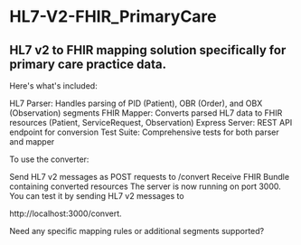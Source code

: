 # HL7-V2-FHIR_PrimaryCare

## HL7 v2 to FHIR mapping solution specifically for primary care practice data. 

Here's what's included:
 
 HL7 Parser: Handles parsing of PID (Patient), OBR (Order), and OBX (Observation) segments
 FHIR Mapper: Converts parsed HL7 data to FHIR resources (Patient, ServiceRequest, Observation)
 Express Server: REST API endpoint for conversion
 Test Suite: Comprehensive tests for both parser and mapper

To use the converter:



  Send HL7 v2 messages as POST requests to /convert
  Receive FHIR Bundle containing converted resources
  The server is now running on port 3000. 
  You can test it by sending HL7 v2 messages to 
  
  http://localhost:3000/convert.


Need any specific mapping rules or additional segments supported?

